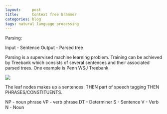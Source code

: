 ```yaml
---
layout:     post
title:      Context free Grammer
categories: blog 
tags: natural language processing
---
```


Parsing:

Input - Sentence
Output - Parsed tree

Parsing is a supervised machine learning problem. Training can be achieved by Treebank which consists of several sentences and their associated parsed trees.
One example is Penn WSJ Treebank

![](https://upload.wikimedia.org/wikipedia/commons/5/54/Parse_tree_1.jpg)

The leaf nodes makes up a sentences. THEN part of speech tagging THEN PHRASES/CONSTITUENTS.

NP - noun phrase
VP - verb phrase
DT - Determiner
S - Sentence
V - Verb
N - Noun
